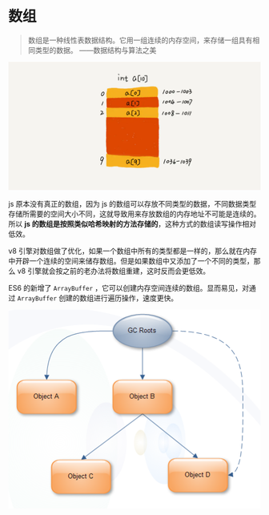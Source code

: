 # 数组

> 数组是一种线性表数据结构。它用一组连续的内存空间，来存储一组具有相同类型的数据。 ——数据结构与算法之美

![](../../.gitbook/assets/image%20%28113%29.png)

js 原本没有真正的数组，因为 js 的数组可以存放不同类型的数据，不同数据类型存储所需要的空间大小不同，这就导致用来存放数组的内存地址不可能是连续的。所以 **js 的数组是按照类似哈希映射的方法存储的**，这种方式的数组读写操作相对低效。

v8 引擎对数组做了优化，如果一个数组中所有的类型都是一样的，那么就在内存中开辟一个连续的空间来储存数组。但是如果数组中又添加了一个不同的类型，那么 v8 引擎就会按之前的老办法将数组重建，这时反而会更低效。

ES6 的新增了 `ArrayBuffer` ，它可以创建内存空间连续的数组。显而易见，对通过 `ArrayBuffer` 创建的数组进行遍历操作，速度更快。  


![](../../.gitbook/assets/image%20%2819%29.png)

